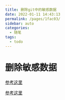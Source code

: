 ```yaml
---
title: 删除git中的敏感数据
date: 2022-01-11 14:43:13
permalink: /pages/1fac03/
sidebar: auto
categories:
  - 随笔
tags:
  - todo
---
```

# 删除敏感数据

[参考这里](https://docs.github.com/en/authentication/keeping-your-account-and-data-secure/removing-sensitive-data-from-a-repository)

[参考这里](https://stackoverflow.com/questions/872565/remove-sensitive-files-and-their-commits-from-git-history)
